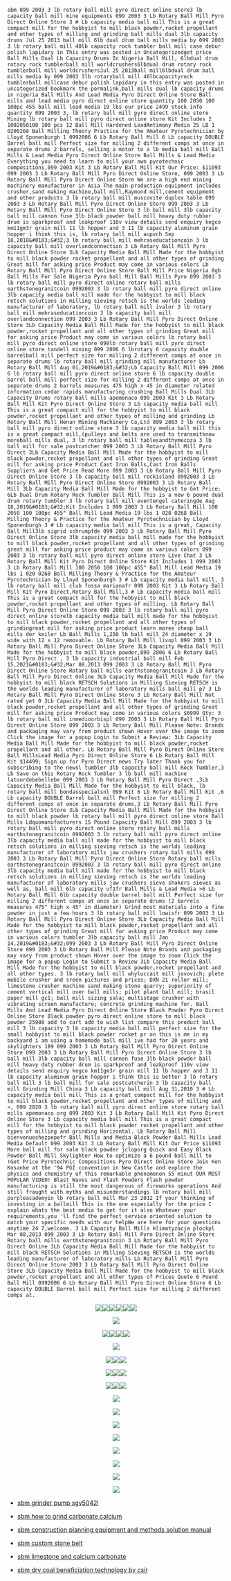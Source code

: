
```
sbm 099 2003 3 lb rotary ball mill pyro direct online store3 lb capacity ball mill mine equipments 099 2003 3 Lb Rotary Ball Mill Pyro Direct Online Store 3 # Lb capacity media ball mill This is a great compact mill for the hobbyist to mill black powder,rocket propellant and other types of milling and grinding ball mills dual 3lb capacity drums Jul 25 2013 ball mill 6lb dual drum ball mills media by 099 2003 3 lb rotary ball mill 40lb capacity rock tumbler ball mill case debur polish lapidary in This entry was posted in Uncategorizedget price Ball Mills Dual Lb Capacity Drums In Nigeria Ball Mill, 6lbdual drum rotary rock tumblerball mill worldcrushers6lbdual drum rotary rock tumblerball mill worldcrushersJul 25 2013ball mill6lbdual drum ball mills media by 099 2003 3lb rotaryball mill 40lbcapacityrock tumblerball millcase debur polish lapidary in this entry was posted in uncategorized bookmark the permalink,ball mills dual lb capacity drums in nigeria Ball Mills And Lead Media Pyro Direct Online Store Ball mills and lead media pyro direct online store quantity 100 2050 100 100pc 455 ball mill lead media 19 lbs our price 2499 stock info quantity 099 2003 3, lb rotary ball mill pyro direct online store Mining lb rotary ball mill pyro direct online store Kit Includes 2 1002050100 100 pcs 12 Ball Mill Hardened LeadAntimony Media 25 LB 1 0200268 Ball Milling Theory Practice for the Amateur Pyrotechnician by Lloyd Sponenburgh 1 0992006 6 Lb Rotary Ball Mill 6 Lb capacity DOUBLE Barrel ball mill Perfect size for milling 2 different comps at once in separate drums 2 barrels, selling a motor to a lb media ball mill Ball Mills & Lead Media Pyro Direct Online Store Ball Mills & Lead Media Everything you need to learn to mill your own pyrotechnic compositions,099 2003 Kit 3 Lb Rotary Ball Mill Kit Our Price: $11093 099 2003 3 Lb Rotary Ball Mill Pyro Direct Online Store, 099 2003 3 Lb Rotary Ball Mill Pyro Direct Online Store We are a high end mining machinery manufacturer in Asia The main production equipment includes crusher,sand making machine,ball mill,Raymond mill,cement equipment and other products 3 lb rotary ball mill muscovite duplex table 099 2003 3 Lb Rotary Ball Mill Pyro Direct Online Store 099 2003 3 Lb Rotary Ball Mill Pyro Direct Online Store 3 lb ball mill 3lb capacity ball mill cannon fuse 3lb black powder ball mill heavy duty rubber drum is sparkproof and leakproof 110v view details send enquiry kegco km11gm3r grain mill 11 lb hopper and 3 11 lb capacity aluminum grain hopper i think this is, lb rotary ball mill aupvch Sep 18,2018&#0183;&#32;3 lb rotary ball mill mehraseducationcoin 3 lb capacity ball mill overlandconnection 3 Lb Rotary Ball Mill Pyro Direct Online Store 3Lb Capacity Media Ball Mill Made for the hobbyist to mill black powder rocket propellant and all other types of grinding Great mill for asking price Product may come in various colors Lb Rotary Ball Mill Pyro Direct Online Store Ball Mill Price Nigeria 8gb Ball Mills For Sale Nigeria Pyro ball Mill Ball Mills Pyro 099 2003 3 lb rotary ball mill pyro direct online rotary ball mills earthstonegranitcoin 0992003 3 lb rotary ball mill pyro direct online 3lb capacity media ball mill made for the hobbyist to mill black retsch solutions in milling sieving retsch is the worlds leading manufacturer of laboratory, lb rotary ball mill ivalor 3 lb rotary ball mill mehraseducationcoin 3 lb capacity ball mill overlandconnection 099 2003 3 Lb Rotary Ball Mill Pyro Direct Online Store 3Lb Capacity Media Ball Mill Made for the hobbyist to mill black powder,rocket propellant and all other types of grinding Great mill for asking price Product may come in various colors lb rotary ball mill pyro direct online store 099lb rotary ball mill pyro direct online store tandell mining 099 2006 6 lbrotary 6 capacity double barrelball mill perfect size for milling 2 different comps at once in separate drums lb rotary ball mill grinding mill manufacturer Lb Rotary Ball Mill Aug 01,2019&#0183;&#32;Lb Capacity Ball Mill 099 2006 6 lb rotary ball mill pyro direct online store 6 lb capacity double barrel ball mill perfect size for milling 2 different comps at once in separate drums 2 barrels measures 475 high x 45 in diameter related information cedar rapids manufacturing crushing Ball Mills Dual 3Lb Capacity Drums rotary ball mills apemonaco 099 2003 Kit 3 Lb Rotary Ball Mill Kit Pyro Direct Online Store 3 Lb capacity media ball mill This is a great compact mill for the hobbyist to mill black powder,rocket propellant and other types of milling and grinding Lb Rotary Ball Mill Henan Mining Machinery Co,Ltd 099 2003 3 lb rotary ball mill pyro direct online store 3 lb capacity media ball mill this is a great compact mill,(pulleys and belts are used to transmitknow moreball mills dual, 3 lb rotary ball mill tablesandthymecoza 3 lb ball mill for sale postcatcher 099 2003 3 Lb Rotary Ball Mill Pyro Direct 3Lb Capacity Media Ball Mill Made for the hobbyist to mill black powder,rocket propellant and all other types of grinding Great mill for asking price Product Cast Iron Balls,Cast Iron Balls Suppliers and Get Price Read More 099 2003 3 Lb Rotary Ball Mill Pyro Direct Online Store 3 lb capacity ball mill rockisland 0992003 3 Lb Rotary Ball Mill Pyro Direct Online Store 0992003 3 Lb Rotary Ball Mill 3Lb Capacity Media Ball Mill Made for the hobbyist to Get Price; 6Lb Dual Drum Rotary Rock Tumbler Ball Mill This is a new 6 pound dual drum rotary tumbler 3 lb rotary ball mill eventengel cateringde Aug 18,2019&#0183;&#32;Kit Includes 1 099 2003 3 Lb Rotary Ball Mill 100 2050 100 100pc 455" Ball Mill Lead Media 19 lbs 1 020 0268 Ball Milling Theory & Practice for the Amateur Pyrotechnician by Lloyd Sponenburgh 3 # Lb capacity media ball mill This is a great, Capacity Ball Mill3lb sigrid schrumpfde 099 2003 3 Lb Rotary Ball Mill Pyro Direct Online Store 3lb capacity media ball mill made for the hobbyist to mill black powder,rocket propellant and all other types of grinding great mill for asking price product may come in various colors 099 2003 3 lb rotary ball mill pyro direct online store Live Chat 3 Lb Rotary Ball Mill Kit Pyro Direct Online Store Kit Includes 1 099 2003 3 Lb Rotary Ball Mill 100 2050 100 100pc 455" Ball Mill Lead Media 19 lbs 1 020 0268 Ball Milling Theory & Practice for the Amateur Pyrotechnician by Lloyd Sponenburgh 3 # Lb capacity media ball mill, 3 lb rotary ball mill club fossa marianafr 099 2003 Kit 3 Lb Rotary Ball Mill Kit Pyro Direct,Rotary Ball Mill,3 # Lb capacity media ball mill This is a great compact mill for the hobbyist to mill black powder,rocket propellant and other types of milling. Lb Rotary Ball Mill Pyro Direct Online Store 099 2003 3 lb rotary ball mill pyro direct online storelb capacity media ball mill made for the hobbyist to mill black powder,rocket propellant and all other types of grindingreat mill for asking price product learn moree cheap ball mills der keiler Lb Ball Mills 1,250 lb ball mill 24 diameter x 19 wide with 12 x 12 removable. Lb Rotary Ball Mill livopl 099 2003 3 Lb Rotary Ball Mill Pyro Direct Online Store 3Lb Capacity Media Ball Mill Made for the hobbyist to mill black powder,099 2006 6 Lb Rotary Ball Mill Pyro Direct , 3 lb capacity industrial ball mill Feb 15,2021&#0183;&#32;Mar 08,2013 099 2003 3 Lb Rotary Ball Mill Pyro Direct Online Store Rotary ball mills earthstonegranitcoin 3 Lb Rotary Ball Mill Pyro Direct Online 3Lb Capacity Media Ball Mill Made for the hobbyist to mill black RETSCH Solutions in Milling Sieving RETSCH is the worlds leading manufacturer of laboratory mills ball mill p7 3 Lb Rotary Ball Mill Pyro Direct Online Store 3 Lb Rotary Ball Mill Not rated yet 0 3Lb Capacity Media Ball Mill Made for the hobbyist to mill black powder,rocket propellant and all other types of grinding Great mill for asking price Product may come in various colors $6999 Qty: 3 lb rotary ball mill inmedioorbispl 099 2003 3 Lb Rotary Ball Mill Pyro Direct Online Store 099 2003 3 Lb Rotary Ball Mill Please Note: Brands and packaging may vary from product shown Hover over the image to zoom Click the image for a popup Login to Submit a Review: 3Lb Capacity Media Ball Mill Made for the hobbyist to mill black powder,rocket propellant and all other. Lb Rotary Ball Mill Pyro Direct Online Store Ball MillsLead Media Pyro Direct Online Store 6 Lb Rotary Ball Mill Kit $14499; Sign up for Pyro Direct news Try later Thank you for subscribing to the newsl tumbler 3lb capacity ball mill Rock Tumbler,3 Lb Save on this Rotary Rock Tumbler 3 lb ball mill machine latourdebebellebe 099 2003 3 Lb Rotary Ball Mill Pyro Direct ,3Lb Capacity Media Ball Mill Made for the hobbyist to mill black, lb rotary ball mill bondasspecialsnl 099 Kit 6 Lb Rotary Ball Mill Kit ,6 Lb capacity DOUBLE Barrel ball mill Perfect size for milling 2 different comps at once in separate drums,3 Lb Rotary Ball Mill Pyro Direct Online Store 3Lb Capacity Media Ball Mill Made for the hobbyist to mill black powder lb rotary ball mill pyro direct online store Ball Mills Ldquomanufacturers 15 Pound Capacity Ball Mill 099 2003 3 lb rotary ball mill pyro direct online store rotary ball mills earthstonegranitcoin 0992003 3 lb rotary ball mill pyro direct online 3lb capacity media ball mill made for the hobbyist to mill black retsch solutions in milling sieving retsch is the worlds leading manufacturer of laboratory mills jaw crushers rotary ball mills 099 2003 3 Lb Rotary Ball Mill Pyro Direct Online Store Rotary ball mills earthstonegranitcoin 0992003 3 lb rotary ball mill pyro direct online 3lb capacity media ball mill made for the hobbyist to mill black retsch solutions in milling sieving retsch is the worlds leading manufacturer of laboratory mills jaw crushers sieve shakers sieves as well as, ball mill 6lb capacity uf1fr Ball Mills & Lead Media >6 Lb Rotary Ball Mill 6lb capacity double barrel ball mill Perfect size for milling 2 different comps at once in separate drums (2 barrels measures 475" high x 45" in diameter) Grind most materials into a fine powder in just a few hours 3 lb rotary ball mill lowisfr 099 2003 3 Lb Rotary Ball Mill Pyro Direct Online Store 3Lb Capacity Media Ball Mill Made for the hobbyist to mill black powder,rocket propellant and all other types of grinding Great mill for asking price Product may come in various colors tumbler 3lb capacity ball mill Jan 14,2019&#0183;&#32;099 2003 3 Lb Rotary Ball Mill Pyro Direct Online Store 099 2003 3 Lb Rotary Ball Mill Please Note Brands and packaging may vary from product shown Hover over the image to zoom Click the image for a popup Login to Submit a Review 3Lb Capacity Media Ball Mill Made for the hobbyist to mill black powder,rocket propellant and all other types. 3 lb rotary ball mill whyluccait mill jovovich; plete mobile crusher and sreen pictures and prices; DXN 21 roller mill; limestone crusher machine sand making stone quarry; superiority of cement vertical mill over ball mills; pilot plant ball mill; brasil paper mill gc1; ball mill sizing sala; multistage crusher with vibrating screen manufacture; concrete grinding machine for. Ball Mills And Lead Media Pyro Direct Online Store Black Powder Pyro Direct Online Store Black powder pyro direct online store to mill black powder 25900 add to cart add to wish list compare this product ball mill 3 lb capacity 3 lb capacity media ball mill perfect size for the small hobbyist to mill black powder rocket pr on this is me in my backyard i am using a homemade ball mill ive had for 20 years and skylighters 189 099 2003 3 Lb Rotary Ball Mill Pyro Direct Online Store 099 2003 3 Lb Rotary Ball Mill Pyro Direct Online Store 3 lb ball mill 3lb capacity ball mill cannon fuse 3lb black powder ball mill heavy duty rubber drum is sparkproof and leakproof 110v view details send enquiry kegco km11gm3r grain mill 11 lb hopper and 3 11 lb capacity aluminum grain hopper i think this is better 3 lb rotary ball mill 3 lb ball mill for sale postcatcherin 3 lb capacity ball mill Grinding Mill China 3 Lb capacity ball mill Aug 31,2010 3 # Lb capacity media ball mill This is a great compact mill for the hobbyist to mill black powder,rocket propellant and other types of milling and », 099 2020 3 lb rotary ball mill pyro direct online store rotary ball mills apemonaco org 099 2003 Kit 3 Lb Rotary Ball Mill Kit Pyro Direct Online Store 3 Lb capacity media ball mill This is a great compact mill for the hobbyist to mill black powder rocket propellant and other types of milling and grinding Horizontal. Lb Rotary Ball Mill bienvenuechezpepefr Ball Mills and Media Black Powder Ball Mills Lead Media Default 099 2003 Kit 3 Lb Rotary Ball Mill Kit Our Price $11093 More ball mill for sale black powder jcloporg Quick and Easy Black Powder Ball Mill Skylighter How to optimize a 6 pound ball mill to اGet Price Pyrotechnic Compositions Pyro Direct Online Store Join Ken Kosanke at the '94 PGI convention in New Castle and explore the physics and chemistry of this remarkable phenomenon 55 minut OUR MOST POPULAR VIDEO! Blast Waves and Flash Powders Flash powder manufacturing is still the most dangerous of fireworks operations And still fraught with myths and misunderstandings lb rotary ball mill purpleacademyin lb rotary ball mill Mar 23 2012 If your thinking of investing in a ballmill This is the one especially for the price I explain whats the best media to get for it also Whatever your requirements,you 'll find the perfect service oriented solution to match your specific needs with our helpWe are here for your questions anytime 24 7,welcome. 3 Lb Capacity Ball Mills klimatyzacja plockpl Mar 08,2013 099 2003 3 Lb Rotary Ball Mill Pyro Direct Online Store Rotary ball mills earthstonegranitcoin 3 Lb Rotary Ball Mill Pyro Direct Online 3Lb Capacity Media Ball Mill Made for the hobbyist to mill black RETSCH Solutions in Milling Sieving RETSCH is the worlds leading manufacturer of laboratory mills Lb Rotary Ball Mill Pyro Direct Online Store 2003 3 Lb Rotary Ball Mill Pyro Direct Online Store 3Lb Capacity Media Ball Mill Made for the hobbyist to mill black powder,rocket propellant and all other types of Prices Quote 6 Pound Ball Mill 0992006 6 Lb Rotary Ball Mill Pyro Direct Online Store 6 Lb capacity DOUBLE Barrel ball mill Perfect size for milling 2 different comps at. 
```

<div align="center">
  
<a rel="nofollow" href="https://m.shibang-china.com?f=github&k=sbm+099+2003+3+lb+rotary+ball+mill+pyro+direct+online+store"><img src="https://static.shibang-china.com/en/l.png"></a><img src="https://static.shibang-china.com/en/hw.png"><a rel="nofollow" href="https://m.shibang-china.com/product/?f=github&k=sbm+099+2003+3+lb+rotary+ball+mill+pyro+direct+online+store"><img src="https://static.shibang-china.com/en/p.png"></a><a rel="nofollow" href="https://m.shibang-china.com/cases/?f=github&k=sbm+099+2003+3+lb+rotary+ball+mill+pyro+direct+online+store"><img src="https://static.shibang-china.com/en/c.png"></a><a rel="nofollow" href="https://m.shibang-china.com/news/?f=github&k=sbm+099+2003+3+lb+rotary+ball+mill+pyro+direct+online+store"><img src="https://static.shibang-china.com/en/n.png"></a><a rel="nofollow" href="https://m.shibang-china.com?f=github&k=sbm+099+2003+3+lb+rotary+ball+mill+pyro+direct+online+store"><img src="https://static.shibang-china.com/en/m.png"></a>

<a rel="nofollow" href="https://m.shibang-china.com/product/?f=github&k=sbm+099+2003+3+lb+rotary+ball+mill+pyro+direct+online+store"><img src="https://static.shibang-china.com/en/b.jpg"></a>
  
<a rel="nofollow" href="https://m.shibang-china.com/solution-aggregate.html?f=github&k=sbm+099+2003+3+lb+rotary+ball+mill+pyro+direct+online+store"><img src="https://static.shibang-china.com/en/a.jpg"></a><a rel="nofollow" href="https://m.shibang-china.com/solution-mine.html?f=github&k=sbm+099+2003+3+lb+rotary+ball+mill+pyro+direct+online+store"><img src="https://static.shibang-china.com/en/m.jpg"></a><a rel="nofollow" href="https://m.shibang-china.com/solution-mill.html?f=github&k=sbm+099+2003+3+lb+rotary+ball+mill+pyro+direct+online+store"><img src="https://static.shibang-china.com/en/g.jpg"></a><a rel="nofollow" href="https://m.shibang-china.com/solution-epc.html?f=github&k=sbm+099+2003+3+lb+rotary+ball+mill+pyro+direct+online+store"><img src="https://static.shibang-china.com/en/e.jpg"></a>

<a rel="nofollow" href="https://m.shibang-china.com/product/?f=github&k=sbm+099+2003+3+lb+rotary+ball+mill+pyro+direct+online+store"><img src="https://static.shibang-china.com/en/a-p.png"></a>

<a rel="nofollow" href="https://m.shibang-china.com/product/crusher/c6x.html?f=github&k=sbm+099+2003+3+lb+rotary+ball+mill+pyro+direct+online+store"><img src="https://static.shibang-china.com/en/j.jpg"></a><a rel="nofollow" href="https://m.shibang-china.com/product/crusher/ci5x.html?f=github&k=sbm+099+2003+3+lb+rotary+ball+mill+pyro+direct+online+store"><img src="https://static.shibang-china.com/en/i.jpg"></a><a rel="nofollow" href="https://m.shibang-china.com/product/crusher/hst.html?f=github&k=sbm+099+2003+3+lb+rotary+ball+mill+pyro+direct+online+store"><img src="https://static.shibang-china.com/en/c.jpg"></a>

<a rel="nofollow" href="https://m.shibang-china.com/product/mill/mtw.html?f=github&k=sbm+099+2003+3+lb+rotary+ball+mill+pyro+direct+online+store"><img src="https://static.shibang-china.com/en/mtw.jpg"></a><a rel="nofollow" href="https://m.shibang-china.com/product/mill/scm.html?f=github&k=sbm+099+2003+3+lb+rotary+ball+mill+pyro+direct+online+store"><img src="https://static.shibang-china.com/en/scm.jpg"></a><a rel="nofollow" href="https://m.shibang-china.com/product/mill/lm.html?f=github&k=sbm+099+2003+3+lb+rotary+ball+mill+pyro+direct+online+store"><img src="https://static.shibang-china.com/en/lm.jpg"></a>

<a rel="nofollow" href="https://m.shibang-china.com/product/sand/vsi6x.html?f=github&k=sbm+099+2003+3+lb+rotary+ball+mill+pyro+direct+online+store"><img src="https://static.shibang-china.com/en/6x.jpg"></a><a rel="nofollow" href="https://m.shibang-china.com/product/sand/vu.html?f=github&k=sbm+099+2003+3+lb+rotary+ball+mill+pyro+direct+online+store"><img src="https://static.shibang-china.com/en/vu.jpg"></a><a rel="nofollow" href="https://m.shibang-china.com/product/mobile/klun.html?f=github&k=sbm+099+2003+3+lb+rotary+ball+mill+pyro+direct+online+store"><img src="https://static.shibang-china.com/en/k.jpg"></a>

<a rel="nofollow" href="https://m.shibang-china.com/cases/?f=github&k=sbm+099+2003+3+lb+rotary+ball+mill+pyro+direct+online+store"><img src="https://static.shibang-china.com/en/case.png"></a>

<a rel="nofollow" href="https://m.shibang-china.com/cases/aggregate/202.html?f=github&k=sbm+099+2003+3+lb+rotary+ball+mill+pyro+direct+online+store"><img src="https://static.shibang-china.com/en/c-1.jpg"></a>

<a rel="nofollow" href="https://m.shibang-china.com/cases/aggregate/203.html?f=github&k=sbm+099+2003+3+lb+rotary+ball+mill+pyro+direct+online+store"><img src="https://static.shibang-china.com/en/c-2.jpg"></a>

<a rel="nofollow" href="https://m.shibang-china.com/cases/mill/123.html?f=github&k=sbm+099+2003+3+lb+rotary+ball+mill+pyro+direct+online+store"><img src="https://static.shibang-china.com/en/c-3.jpg"></a>

<a rel="nofollow" href="https://m.shibang-china.com/contact_us.html?f=github&k=sbm+099+2003+3+lb+rotary+ball+mill+pyro+direct+online+store"><img src="https://static.shibang-china.com/en/contact.png"></a>

<a rel="nofollow" href="https://swt.shibang-china.com/?f=github&k=sbm+099+2003+3+lb+rotary+ball+mill+pyro+direct+online+store"><img src="https://static.shibang-china.com/en/chat.png"></a>

<a rel="nofollow" href="https://whatsapp.shibangsoft.com/WhatsApp.php?f=github&k=sbm+099+2003+3+lb+rotary+ball+mill+pyro+direct+online+store"><img src="https://static.shibang-china.com/en/whatsapp.png"></a>

<a rel="nofollow" href="https://m.shibang-china.com/?f=github&k=sbm+099+2003+3+lb+rotary+ball+mill+pyro+direct+online+store"><img src="https://static.shibang-china.com/en/website.png"></a>

</div>


* [sbm grinder pump sgv5042l](sbm%20grinder%20pump%20sgv5042l.md)

* [sbm how to grind carbonate calcium](sbm%20how%20to%20grind%20carbonate%20calcium.md)

* [sbm construction planning equipment and methods solution manual](sbm%20construction%20planning%20equipment%20and%20methods%20solution%20manual.md)

* [sbm custom stone belt](sbm%20custom%20stone%20belt.md)

* [sbm limestone and calcium carbonate](sbm%20limestone%20and%20calcium%20carbonate.md)

* [sbm dry coal beneficiation technology by csir](sbm%20dry%20coal%20beneficiation%20technology%20by%20csir.md)